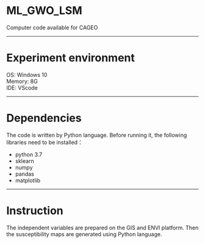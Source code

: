# ML_GWO_LSM
Computer code available for CAGEO
* * *
# Experiment environment
OS: Windows 10</br>
Memory: 8G</br>
IDE: VScode
* * *
# Dependencies
The code is written by Python language. Before running it, the following libraries need to be installed：
* python 3.7
* sklearn
* numpy
* pandas
* matplotlib
* * *
# Instruction
The independent variables are prepared on the GIS and ENVI platform. Then the susceptibility maps are generated using Python language. 

